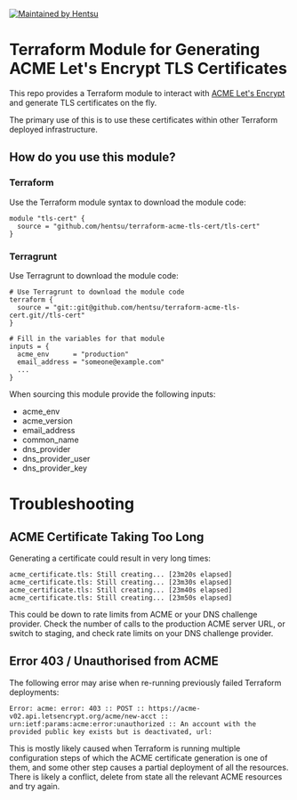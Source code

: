 [![Maintained by Hentsu](https://img.shields.io/badge/maintained%20by-hentsu-%23FABA1E.svg)](https://hentsu.com/?ref=ghrepo_tf-module-acme-tls-cert)

# Terraform Module for Generating ACME Let's Encrypt TLS Certificates

This repo provides a Terraform module to interact with [ACME Let's Encrypt](https://letsencrypt.org/) and generate TLS certificates on the fly.

The primary use of this is to use these certificates within other Terraform deployed infrastructure.

## How do you use this module?

### Terraform
Use the Terraform module syntax to download the module code:
```hcl
module "tls-cert" {
  source = "github.com/hentsu/terraform-acme-tls-cert/tls-cert"
}
```

### Terragrunt
Use Terragrunt to download the module code:
```hcl
# Use Terragrunt to download the module code
terraform {
  source = "git::git@github.com/hentsu/terraform-acme-tls-cert.git//tls-cert"
}

# Fill in the variables for that module
inputs = {
  acme_env      = "production"
  email_address = "someone@example.com"
  ...
}
```

When sourcing this module  provide the following inputs:
* acme_env
* acme_version
* email_address
* common_name
* dns_provider
* dns_provider_user
* dns_provider_key

# Troubleshooting

## ACME Certificate Taking Too Long

Generating a certificate could result in very long times:
```
acme_certificate.tls: Still creating... [23m20s elapsed]
acme_certificate.tls: Still creating... [23m30s elapsed]
acme_certificate.tls: Still creating... [23m40s elapsed]
acme_certificate.tls: Still creating... [23m50s elapsed]
```

This could be down to rate limits from ACME or your DNS challenge provider. Check the number of calls to the production ACME server URL, or switch to staging, and check rate limits on your DNS challenge provider.

## Error 403 / Unauthorised from ACME

The following error may arise when re-running previously failed Terraform deployments:
```
Error: acme: error: 403 :: POST :: https://acme-v02.api.letsencrypt.org/acme/new-acct :: urn:ietf:params:acme:error:unauthorized :: An account with the provided public key exists but is deactivated, url:
```

This is mostly likely caused when Terraform is running multiple configuration steps of which the ACME certificate generation is one of them, and some other step causes a partial deployment of all the resources. There is likely a conflict, delete from state all the relevant ACME resources and try again.

